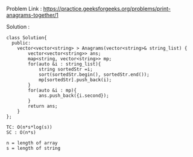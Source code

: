 Problem Link : https://practice.geeksforgeeks.org/problems/print-anagrams-together/1

Solution : 

```
class Solution{
  public:
    vector<vector<string> > Anagrams(vector<string>& string_list) {
        vector<vector<string>> ans;
        map<string, vector<string>> mp;
        for(auto &i : string_list){
            string sortedStr =i; 
            sort(sortedStr.begin(), sortedStr.end());
            mp[sortedStr].push_back(i);
        }
        for(auto &i : mp){
            ans.push_back({i.second});
        }
        return ans;
    }
};

TC: O(n*s*log(s))
SC : O(n*s)

n = length of array
s = length of string
```